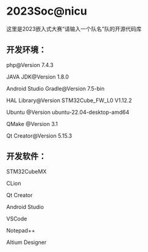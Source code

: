 # 2023Soc@nicu
这里是2023嵌入式大赛“请输入一个队名”队的开源代码库

## 开发环境：
php@Version 7.4.3  <br>

JAVA JDK@Version 1.8.0  <br>

Android Studio Gradle@Version 7.5-bin  <br>

HAL Library@Version STM32Cube_FW_L0 V1.12.2  <br>

Ubuntu @Version ubuntu-22.04-desktop-amd64  <br>

QMake @Version 3.1<br>

Qt Creator@Version 5.15.3<br>
## 开发软件：
STM32CubeMX<br>

CLion<br>

Qt Creator<br>

Android Studio<br>

VSCode<br>

Notepad++<br>

Altium Designer<br>




